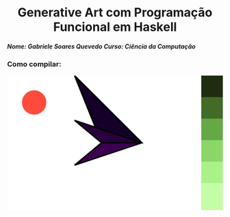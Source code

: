 <h1 align="center"> Generative Art com Programação Funcional em Haskell</h1>
<h5> Nome: Gabriele Soares Quevedo Curso: Ciência da Computação</h5>
<h3> Como compilar: </h3>

<img src="/t1.svg"/> 
 
